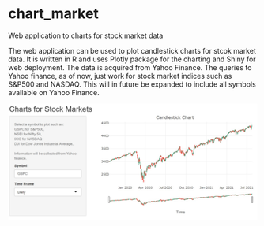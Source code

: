 # chart_market
Web application to charts for stock market data

The web application can be used to plot candlestick charts for stcok market data. It is written in R and uses Plotly package for the charting and Shiny for web deployment.
The data is acquired from Yahoo Finance. The queries to Yahoo finance, as of now, just work for stock market indices such as S&P500 and NASDAQ. This will in future be expanded
to include all symbols available on Yahoo Finance.



![Alt text](Sample-charting.jpg )
